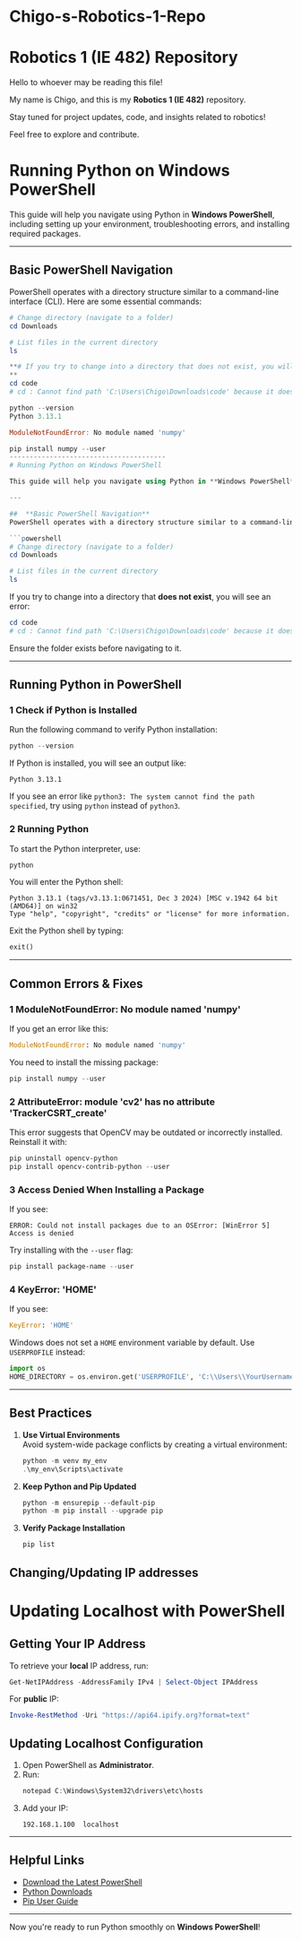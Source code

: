 # Chigo-s-Robotics-1-Repo
# Robotics 1 (IE 482) Repository

Hello to whoever may be reading this file!  

My name is Chigo, and this is my **Robotics 1 (IE 482)** repository.   

Stay tuned for project updates, code, and insights related to robotics!  

Feel free to explore and contribute.   

# Running Python on Windows PowerShell

This guide will help you navigate using Python in **Windows PowerShell**, including setting up your environment, troubleshooting errors, and installing required packages.

---

##  **Basic PowerShell Navigation**
PowerShell operates with a directory structure similar to a command-line interface (CLI). Here are some essential commands:

```powershell
# Change directory (navigate to a folder)
cd Downloads

# List files in the current directory
ls

**# If you try to change into a directory that does not exist, you will see an error:
**
cd code
# cd : Cannot find path 'C:\Users\Chigo\Downloads\code' because it does not exist.

python --version
Python 3.13.1

ModuleNotFoundError: No module named 'numpy'

pip install numpy --user
---------------------------------------
# Running Python on Windows PowerShell

This guide will help you navigate using Python in **Windows PowerShell**, including setting up your environment, troubleshooting errors, and installing required packages.

---

##  **Basic PowerShell Navigation**
PowerShell operates with a directory structure similar to a command-line interface (CLI). Here are some essential commands:

```powershell
# Change directory (navigate to a folder)
cd Downloads

# List files in the current directory
ls
```

If you try to change into a directory that **does not exist**, you will see an error:

```powershell
cd code
# cd : Cannot find path 'C:\Users\Chigo\Downloads\code' because it does not exist.
```
Ensure the folder exists before navigating to it.

---

## **Running Python in PowerShell**
### **1 Check if Python is Installed**
Run the following command to verify Python installation:

```powershell
python --version
```

If Python is installed, you will see an output like:
```
Python 3.13.1
```

If you see an error like `python3: The system cannot find the path specified`, try using `python` instead of `python3`.

### **2 Running Python**
To start the Python interpreter, use:

```powershell
python
```

You will enter the Python shell:
```
Python 3.13.1 (tags/v3.13.1:0671451, Dec 3 2024) [MSC v.1942 64 bit (AMD64)] on win32
Type "help", "copyright", "credits" or "license" for more information.
```
Exit the Python shell by typing:
```python
exit()
```

---

##  **Common Errors & Fixes**
### **1 ModuleNotFoundError: No module named 'numpy'**
If you get an error like this:
```python
ModuleNotFoundError: No module named 'numpy'
```
You need to install the missing package:
```powershell
pip install numpy --user
```

### **2 AttributeError: module 'cv2' has no attribute 'TrackerCSRT_create'**
This error suggests that OpenCV may be outdated or incorrectly installed. Reinstall it with:

```powershell
pip uninstall opencv-python
pip install opencv-contrib-python --user
```

### **3 Access Denied When Installing a Package**
If you see:
```
ERROR: Could not install packages due to an OSError: [WinError 5] Access is denied
```
Try installing with the `--user` flag:

```powershell
pip install package-name --user
```

### **4 KeyError: 'HOME'**
If you see:
```python
KeyError: 'HOME'
```
Windows does not set a `HOME` environment variable by default. Use `USERPROFILE` instead:

```python
import os
HOME_DIRECTORY = os.environ.get('USERPROFILE', 'C:\\Users\\YourUsername')
```

---

##  **Best Practices**
1. **Use Virtual Environments**  
   Avoid system-wide package conflicts by creating a virtual environment:

   ```powershell
   python -m venv my_env
   .\my_env\Scripts\activate
   ```

2. **Keep Python and Pip Updated**
   ```powershell
   python -m ensurepip --default-pip
   python -m pip install --upgrade pip
   ```

3. **Verify Package Installation**
   ```powershell
   pip list
   ```
##  **Changing/Updating IP addresses**
# Updating Localhost with PowerShell

##  **Getting Your IP Address**
To retrieve your **local** IP address, run:
```powershell
Get-NetIPAddress -AddressFamily IPv4 | Select-Object IPAddress
```

For **public** IP:
```powershell
Invoke-RestMethod -Uri "https://api64.ipify.org?format=text"
```

##  **Updating Localhost Configuration**
1. Open PowerShell as **Administrator**.
2. Run:
   ```powershell
   notepad C:\Windows\System32\drivers\etc\hosts
   ```
3. Add your IP:
   ```
   192.168.1.100  localhost
   ```

---

##  **Helpful Links**
- [Download the Latest PowerShell](https://aka.ms/PSWindows)
- [Python Downloads](https://www.python.org/downloads/)
- [Pip User Guide](https://pip.pypa.io/en/stable/)

---

Now you're ready to run Python smoothly on **Windows PowerShell**! 

